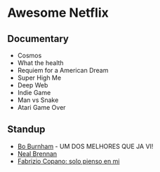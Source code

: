 # Awesome Netflix

## Documentary

- Cosmos
- What the health
- Requiem for a American Dream
- Super High Me
- Deep Web
- Indie Game
- Man vs Snake
- Atari Game Over

## Standup

- [Bo Burnham](https://www.netflix.com/watch/80106124?trackId=13752289&tctx=0%2C1%2Cd2203d4e6b579820c6601922c1c017f66ac331e6%3Afd81382be5e9dabcdce7ecfe05f823185890b65b) - UM DOS MELHORES QUE JA VI!
- [Neal Brennan](https://www.netflix.com/watch/80117452?trackId=14183173&tctx=13%2C7%2C5f003627-3260-4197-b729-6d20222f18ad-547671875)
- [Fabrizio Copano: solo pienso en mi](https://www.netflix.com/watch/80164077?trackId=250021813&tctx=3%2C19%2C321cc91f-3e43-4ae3-a6bb-398e0f392dca-11018649)
